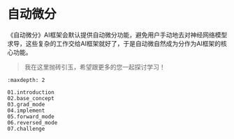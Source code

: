 <!--Copyright © ZOMI 适用于[License](https://github.com/chenzomi12/DeepLearningSystem)版权许可-->

# 自动微分

《自动微分》AI框架会默认提供自动微分功能，避免用户手动地去对神经网络模型求导，这些复杂的工作交给AI框架就好了，于是自动微自然成为分作为AI框架的核心功能。

> 我在这里抛砖引玉，希望跟更多的您一起探讨学习！

```toc
:maxdepth: 2

01.introduction
02.base_concept
03.grad_mode
04.implement
05.forward_mode
06.reversed_mode
07.challenge
```